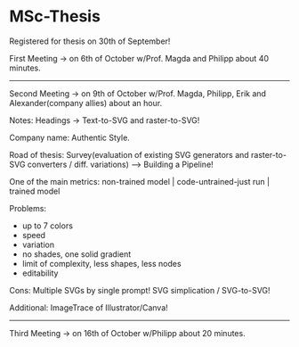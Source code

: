 # MSc-Thesis
Registered for thesis on 30th of September!

First Meeting -> on 6th of October w/Prof. Magda and Philipp about 40 minutes.

-----------------------------------------------------------------------------------------------------------------------------------------------------------------

Second Meeting -> on 9th of October w/Prof. Magda, Philipp, Erik and Alexander(company allies) about an hour.  

Notes: 
Headings -> Text-to-SVG and raster-to-SVG!

Company name: Authentic Style.

Road of thesis: Survey(evaluation of existing SVG generators and raster-to-SVG converters / diff. variations) --> Building a Pipeline! 

One of the main metrics: non-trained model | code-untrained-just run | trained model 

Problems: 
- up to 7 colors
- speed
- variation
- no shades, one solid gradient
- limit of complexity, less shapes, less nodes
- editability

Cons: Multiple SVGs by single prompt! SVG simplication / SVG-to-SVG! 

Additional: ImageTrace of Illustrator/Canva!

-----------------------------------------------------------------------------------------------------------------------------------------------------------------

Third Meeting -> on 16th of October w/Philipp about 20 minutes. 
